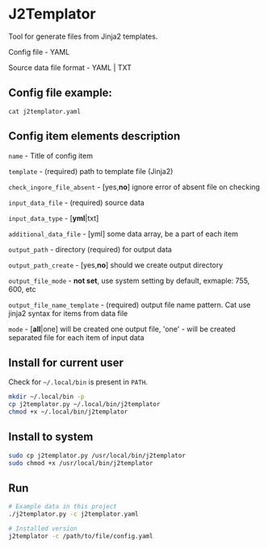 # J2Templator

Tool for generate files from Jinja2 templates.

Config file - YAML

Source data file format - YAML | TXT

## Config file example: 
```shell
cat j2templator.yaml
```

## Config item elements description

`name` - Title of config item

`template` - (required) path to template file (Jinja2)

`check_ingore_file_absent` - [yes,**no**] ignore error of absent file on checking

`input_data_file` - (required) source data

`input_data_type` - [**yml**|txt]

`additional_data_file` - [yml] some data array, be a part of each item

`output_path` - directory (required) for output data

`output_path_create` - [yes,**no**] should we create output directory

`output_file_mode` - **not set**, use system setting by default, exmaple: 755, 600, etc

`output_file_name_template` - (required) output file name pattern. Cat use jinja2 syntax for items from data file

`mode` - [**all**|one] will be created one output file, 'one' - will be created separated file for each item of input data

## Install for current user 

Check for `~/.local/bin` is present in `PATH`.

```bash
mkdir ~/.local/bin -p
cp j2templator.py ~/.local/bin/j2templator
chmod +x ~/.local/bin/j2templator
```

## Install to system 

```bash
sudo cp j2templator.py /usr/local/bin/j2templator
sudo chmod +x /usr/local/bin/j2templator
```

## Run

```bash
# Example data in this project
./j2templator.py -c j2templator.yaml

# Installed version
j2templator -c /path/to/file/config.yaml
```
